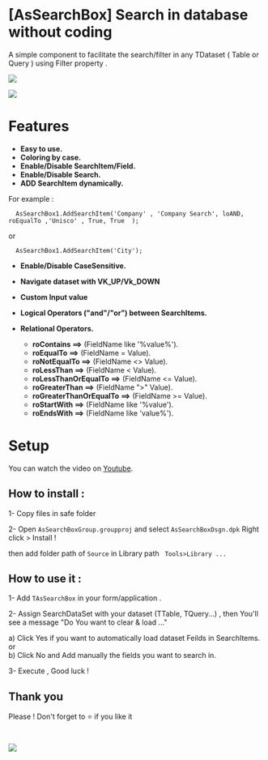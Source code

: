 # [AsSearchBox] Search in database without coding 
A simple component to facilitate the search/filter in any TDataset ( Table or Query ) using Filter property . 
  
![](https://1.bp.blogspot.com/-5ORXrtBUFpw/XDgqM3tLDOI/AAAAAAAAAgM/lcuOsCpYop4iJPKZXbH5JqsUQxB35aEmgCLcBGAs/s1600/AsSearchBoxPreview.gif)



![](https://3.bp.blogspot.com/-RdrPG-ChYpY/XDgvxIQJMLI/AAAAAAAAAgk/nAz6ZqpoBNIkiRVP5v1uIpZkhG8-S8X4wCLcBGAs/s1600/howtouse.gif)

# Features 
- **Easy to use.**
- **Coloring by case.**
- **Enable/Disable SearchItem/Field.**
- **Enable/Disable Search.**
- **ADD SearchItem dynamically.**
 
 For example :
  
```
  AsSearchBox1.AddSearchItem('Company' , 'Company Search', loAND, roEqualTo ,'Unisco' , True, True  ); 
```
or 
```
  AsSearchBox1.AddSearchItem('City'); 
```

- **Enable/Disable  CaseSensitive.**
- **Navigate dataset with VK_UP/Vk_DOWN**
- **Custom Input value**
- **Logical Operators ("and"/"or") between SearchItems.**
- **Relational Operators.**


   - **roContains ==>**  (FieldName like '%value%').
   - **roEqualTo ==>**  (FieldName = Value). 
   - **roNotEqualTo ==>**  (FieldName <> Value).
   - **roLessThan ==>** (FieldName < Value).
   - **roLessThanOrEqualTo ==>** (FieldName <= Value).
   - **roGreaterThan ==>** (FieldName ">" Value).
   - **roGreaterThanOrEqualTo ==>** (FieldName >= Value).
   - **roStartWith ==>** (FieldName like '%value').
   - **roEndsWith ==>** (FieldName like 'value%').
      

# Setup
You can watch the video on [Youtube](https://www.youtube.com/watch?v=LElkT1-9Qzc). 
## How to install :

1- Copy files in safe folder

2- Open `AsSearchBoxGroup.groupproj` and select `AsSearchBoxDsgn.dpk`  Right click > Install !
     
then add folder path of `Source` in Library path
        `  Tools>Library ... `


## How to use it :




1- Add `TAsSearchBox` in your form/application .

2- Assign SearchDataSet with your dataset (TTable, TQuery...) , 
  then You'll see a message "Do You want to clear & load ..." 

   a)  Click Yes if you want to automatically load dataset Feilds in SearchItems.
 or  
   b)  Click No and Add manually the fields you want to search in.
  

3- Execute , Good luck ! 

## Thank you 
Please ! Don't forget to  :star:  if you like it 
# 
  
  
![](https://3.bp.blogspot.com/-RdrPG-ChYpY/XDgvxIQJMLI/AAAAAAAAAgk/nAz6ZqpoBNIkiRVP5v1uIpZkhG8-S8X4wCLcBGAs/s1600/howtouse.gif)
